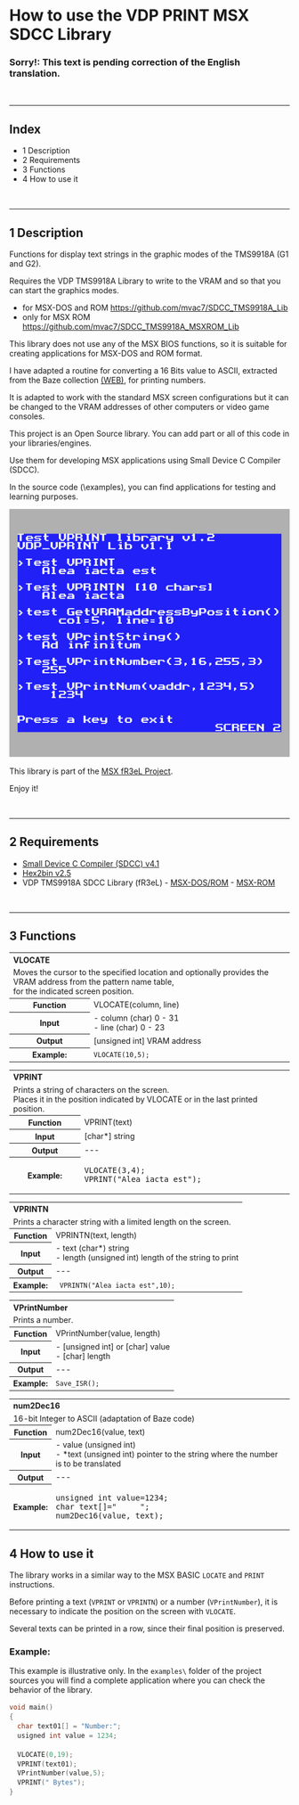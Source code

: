 # How to use the VDP PRINT MSX SDCC Library


### Sorry!: This text is pending correction of the English translation.


<br/>

---
## Index

- 1 Description
- 2 Requirements
- 3 Functions
- 4 How to use it


<br/>

---

## 1 Description

Functions for display text strings in the graphic modes of the TMS9918A (G1 and G2).

Requires the VDP TMS9918A Library to write to the VRAM and so that you can start the graphics modes. 
- for MSX-DOS and ROM https://github.com/mvac7/SDCC_TMS9918A_Lib
- only for MSX ROM https://github.com/mvac7/SDCC_TMS9918A_MSXROM_Lib

This library does not use any of the MSX BIOS functions, so it is suitable for creating applications for MSX-DOS and ROM format.

I have adapted a routine for converting a 16 Bits value to ASCII, extracted from the Baze collection [(WEB)](http://baze.sk/3sc/misc/z80bits.html#5.1), for printing numbers. 
  
It is adapted to work with the standard MSX screen configurations but it can be changed to the VRAM addresses of other computers or video game consoles.

This project is an Open Source library. You can add part or all of this code in your libraries/engines.

Use them for developing MSX applications using Small Device C Compiler (SDCC).

In the source code (\examples), you can find applications for testing and learning purposes.

![TEST_0000](https://raw.githubusercontent.com/mvac7/SDCC_VDP_PRINT_Lib/master/GFX/TEST_0000.png)

This library is part of the [MSX fR3eL Project](https://github.com/mvac7/SDCC_MSX_fR3eL).

Enjoy it!


<br/>

---

## 2 Requirements

- [Small Device C Compiler (SDCC) v4.1](http://sdcc.sourceforge.net/)
- [Hex2bin v2.5](http://hex2bin.sourceforge.net/)
- VDP TMS9918A SDCC Library (fR3eL) - [MSX-DOS/ROM](https://github.com/mvac7/SDCC_TMS9918A_Lib) - [MSX-ROM](https://github.com/mvac7/SDCC_TMS9918A_MSXROM_Lib)


<br/>

---

## 3 Functions

<table>
<tr><th colspan=2 align="left">VLOCATE</th></tr>
<tr><td colspan="2">
Moves the cursor to the specified location and optionally provides the VRAM address from the pattern name table,<br/>
for the indicated screen position.
</td></tr>
<tr><th>Function</th><td>VLOCATE(column, line)</td></tr>
<tr><th>Input</th><td>
- column (char) 0 - 31<br/>
- line (char) 0 - 23
</td></tr>
<tr><th>Output</th><td>[unsigned int] VRAM address</td></tr>
<tr><th>Example:</th>
<td><code>VLOCATE(10,5);</code></td></tr>
</table>


<table>
<tr><th colspan=2 align="left">VPRINT</th></tr>
<tr><td colspan="2">
Prints a string of characters on the screen.<br/>
Places it in the position indicated by VLOCATE or in the last printed position.
</td></tr>
<tr><th>Function</th><td>VPRINT(text)</td></tr>
<tr><th>Input</th><td>[char*] string</td></tr>
<tr><th>Output</th><td> --- </td></tr>
<tr><th>Example:</th>
<td><pre>
VLOCATE(3,4);
VPRINT("Alea iacta est");
</pre></td></tr>
</table>


<table>
<tr><th colspan=2 align="left">VPRINTN</th></tr>
<tr><td colspan="2">Prints a character string with a limited length on the screen.</td></tr>
<tr><th>Function</th><td>VPRINTN(text, length)</td></tr>
<tr><th>Input</th><td>
- text (char*) string<br/>
- length (unsigned int) length of the string to print
</td></tr>
<tr><th>Output</th><td> --- </td></tr>
<tr><th>Example:</th>
<td><code> VPRINTN("Alea iacta est",10);</code></td></tr>
</table>


<table>
<tr><th colspan=2 align="left">VPrintNumber</th></tr>
<tr><td colspan="2">Prints a number.</td></tr>
<tr><th>Function</th><td>VPrintNumber(value, length)</td></tr>
<tr><th>Input</th><td>
- [unsigned int] or [char] value<br/>
- [char] length
</td></tr>
<tr><th>Output</th><td> --- </td></tr>
<tr><th>Example:</th>
<td><code>Save_ISR();</code></td></tr>
</table>


<table>
<tr><th colspan=2 align="left">num2Dec16</th></tr>
<tr><td colspan="2">16-bit Integer to ASCII (adaptation of Baze code)</td></tr>
<tr><th>Function</th><td>num2Dec16(value, text)</td></tr>
<tr><th>Input</th><td>
- value (unsigned int)<br/>  
- *text (unsigned int) pointer to the string where the number is to be translated
</td></tr>
<tr><th>Output</th><td> --- </td></tr>
<tr><th>Example:</th>
<td><pre>unsigned int value=1234;
char text[]="     ";
num2Dec16(value, text);</pre></td></tr>
</table>




## 4 How to use it

The library works in a similar way to the MSX BASIC `LOCATE` and `PRINT` instructions.

Before printing a text (`VPRINT` or `VPRINTN`) or a number (`VPrintNumber`), it is necessary to indicate the position on the screen with `VLOCATE`.

Several texts can be printed in a row, since their final position is preserved.
   

### Example:

This example is illustrative only. 
In the `examples\` folder of the project sources you will find a complete application where you can check the behavior of the library.

```c
void main()
{
  char text01[] = "Number:";
  usigned int value = 1234;

  VLOCATE(0,19);
  VPRINT(text01);
  VPrintNumber(value,5);
  VPRINT(" Bytes");
}
```